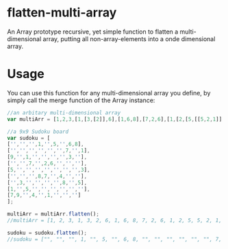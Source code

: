 # flatten-multi-array
An Array prototype recursive, yet simple function to flatten a multi-dimensional array, putting all non-array-elements into a onde dimensional array.

# Usage
You can use this function for any multi-dimensional array you define, by simply call the merge function of the Array instance:
```js
//an arbitary multi-dimensional array
var multiArr = [1,2,3,[1,[3,[2]],6],[1,6,8],[7,2,6],[1,[2,[5,[[5,2,1]],6,8,1],2,3,5],1],8];

//a 9x9 Sudoku board
var sudoku = [
['','','',1,'',5,'',6,8],
['','','','','','',7,'',1],
[9,'',1,'','','','',3,''],
['','',7,'',2,6,'','',''],
[5,'','','','','','','',3],
['','','',8,7,'',4,'',''],
['',3,'','','','',8,'',5],
[1,'',5,'','','','','',''],
[7,9,'',4,'',1,'','','']
];

multiArr = multiArr.flatten();
//multiArr = [1, 2, 3, 1, 3, 2, 6, 1, 6, 8, 7, 2, 6, 1, 2, 5, 5, 2, 1, 6, 8, 1, 2, 3, 5, 1, 8]

sudoku = sudoku.flatten();
//sudoku = ["", "", "", 1, "", 5, "", 6, 8, "", "", "", "", "", "", 7, "", 1, 9, "", 1, "", "", "", "", 3, "", "", "", 7, "", 2, 6, "", "", "", 5, "", "", "", "", "", "", "", 3, "", "", "", 8, 7, "", 4, "", "", "", 3, "", "", "", "", 8, "", 5, 1, "", 5, "", "", "", "", "", "", 7, 9, "", 4, "", 1, "", "", ""]
```
